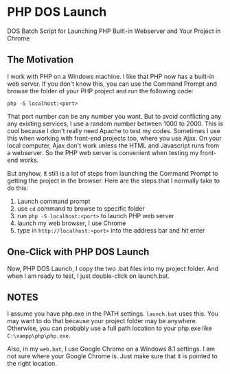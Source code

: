 # PHP DOS Launch
DOS Batch Script for Launching PHP Built-in Webserver and Your Project in Chrome

## The Motivation

I work with PHP on a Windows machine. I like that PHP now has a built-in web server. If you don't know this, you can use the Command Prompt and browse the folder of your PHP project and run the following code:

    php -S localhost:<port>

That port number can be any number you want. But to avoid conflicting any any existing services, I use a random number between 1000 to 2000. This is cool because I don't really need Apache to test my codes. Sometimes I use this when working with front-end projects too, where you use Ajax. On your local computer, Ajax don't work unless the HTML and Javascript runs from a webserver. So the PHP web server is convenient when testing my front-end works.

But anyhow, it still is a lot of steps from launching the Command Prompt to getting the project in the browser. Here are the steps that I normally take to do this:

1. Launch command prompt
2. use ```cd``` command to browse to specific folder
3. run ```php -S localhost:<port>``` to launch PHP web server
4. launch my web browser, I use Chrome
5. type in ```http://localhost:<port>``` into the address bar and hit enter

## One-Click with PHP DOS Launch

Now, PHP DOS Launch, I copy the two .bat files into my project folder. And when I am ready to test, I just double-click on launch.bat.

## NOTES

I assume you have php.exe in the PATH settings. ```launch.bat``` uses this. You may want to do that because your project folder may be anywhere. Otherwise, you can probably use a full path location to your php.exe like ```C:\xampp\php\php.exe```.

Also, in my ```web.bat```, I use Google Chrome on a Windows 8.1 settings. I am not sure where your Google Chrome is. Just make sure that it is pointed to the right location.

